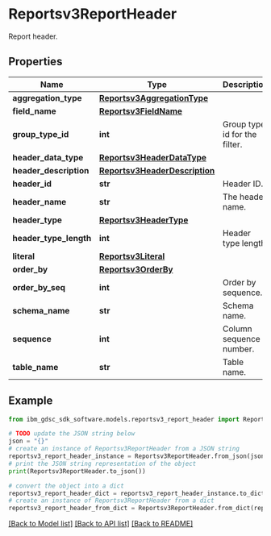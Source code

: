 # Reportsv3ReportHeader

Report header.

## Properties

Name | Type | Description | Notes
------------ | ------------- | ------------- | -------------
**aggregation_type** | [**Reportsv3AggregationType**](Reportsv3AggregationType.md) |  | [optional] 
**field_name** | [**Reportsv3FieldName**](Reportsv3FieldName.md) |  | [optional] 
**group_type_id** | **int** | Group type id for the filter. | [optional] 
**header_data_type** | [**Reportsv3HeaderDataType**](Reportsv3HeaderDataType.md) |  | [optional] 
**header_description** | [**Reportsv3HeaderDescription**](Reportsv3HeaderDescription.md) |  | [optional] 
**header_id** | **str** | Header ID. | [optional] 
**header_name** | **str** | The header name. | [optional] 
**header_type** | [**Reportsv3HeaderType**](Reportsv3HeaderType.md) |  | [optional] 
**header_type_length** | **int** | Header type length. | [optional] 
**literal** | [**Reportsv3Literal**](Reportsv3Literal.md) |  | [optional] 
**order_by** | [**Reportsv3OrderBy**](Reportsv3OrderBy.md) |  | [optional] 
**order_by_seq** | **int** | Order by sequence. | [optional] 
**schema_name** | **str** | Schema name. | [optional] 
**sequence** | **int** | Column sequence number. | [optional] 
**table_name** | **str** | Table name. | [optional] 

## Example

```python
from ibm_gdsc_sdk_software.models.reportsv3_report_header import Reportsv3ReportHeader

# TODO update the JSON string below
json = "{}"
# create an instance of Reportsv3ReportHeader from a JSON string
reportsv3_report_header_instance = Reportsv3ReportHeader.from_json(json)
# print the JSON string representation of the object
print(Reportsv3ReportHeader.to_json())

# convert the object into a dict
reportsv3_report_header_dict = reportsv3_report_header_instance.to_dict()
# create an instance of Reportsv3ReportHeader from a dict
reportsv3_report_header_from_dict = Reportsv3ReportHeader.from_dict(reportsv3_report_header_dict)
```
[[Back to Model list]](../README.md#documentation-for-models) [[Back to API list]](../README.md#documentation-for-api-endpoints) [[Back to README]](../README.md)


